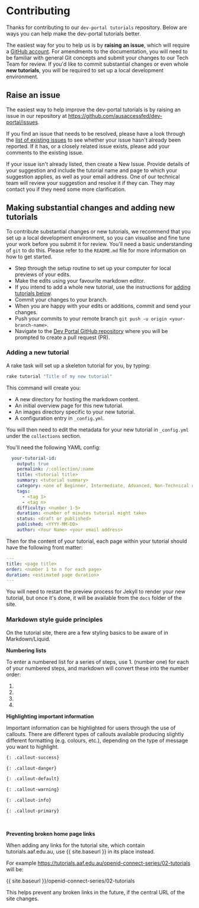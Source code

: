# Contributing

Thanks for contributing to our `dev-portal tutorials` repository.
Below are ways you can help make the dev-portal tutorials better.

The easiest way for you to help us is by **raising an issue**, which will require a [GitHub account](https://github.com).
For amendments to the documentation, you will need to be familiar with general Git concepts and submit your changes to our Tech Team for review.
If you'd like to commit substantial changes or even whole **new tutorials**, you will be required to set up a local development environment.

## Raise an issue

The easiest way to help improve the dev-portal tutorials is by raising an issue in our repository at https://github.com/ausaccessfed/dev-portal/issues.

If you find an issue that needs to be resolved, please have a look through the [list of existing issues](https://github.com/ausaccessfed/dev-portal/issues) to see whether your issue hasn't already been reported.
If it has, or a closely related issue exists, please add your comments to the existing issue.

If your issue isn't already listed, then create a New Issue.
Provide details of your suggestion and include the tutorial name and page to which your suggestion applies, as well as your email address.
One of our technical team will review your suggestion and resolve it if they can.
They may contact you if they need some more clarification.


## Making substantial changes and adding new tutorials

To contribute substantial changes or new tutorials, we recommend that you set up a local development environment, so you can visualise and fine tune your work before you submit it for review.
You'll need a basic understanding of `git` to do this. Please refer to the `README.md` file for more information on how to get started.

- Step through the setup routine to set up your computer for local previews of your edits.
- Make the edits using your favourite markdown editor.
- If you intend to add a whole new tutorial, use the instructions for [adding tutorials below](#adding-a-new-tutorial).
- Commit your changes to your branch.
- When you are happy with your edits or additions, commit and send your changes.
- Push your commits to your remote branch `git push -u origin <your-branch-name>`.
- Navigate to the [Dev Portal GitHub repository](https://github.com/ausaccessfed/dev-portal) where you will be prompted to create a pull request (PR).

### Adding a new tutorial

A rake task will set up a skeleton tutorial for you, by typing:

```sh
rake tutorial "Title of my new tutorial"
```

This command will create you:

- A new directory for hosting the markdown content.
- An initial overview page for this new tutorial.
- An images directory specific to your new tutorial.
- A configuration entry in `_config.yml`.

You will then need to edit the metadata for your new tutorial in `_config.yml` under the `collections` section.

You'll need the following YAML config:

```yaml
  your-tutorial-id:
    output: true
    permalink: /:collection/:name
    title: <tutorial title>
    summary: <tutorial summary>
    category: <one of Beginner, Intermediate, Advanced, Non-Technical or Curriculum>
    tags:
      - <tag 1>
      - <tag n>
    difficulty: <number 1-5>
    duration: <number of minutes tutorial might take>
    status: <draft or published>
    published: <YYYY-MM-DD>
    author: <Your Name> <your email address>
```

Then for the content of your tutorial, each page within your tutorial should have the following front matter:

```yaml
---
title: <page title>
order: <number 1 to n for each page>
duration: <estimated page duration>
---
```

You will need to restart the preview process for Jekyll to render your new tutorial, but once it's done, it will be available from the `docs` folder of the site.

### Markdown style guide principles

On the tutorial site, there are a few styling basics to be aware of in Markdown/Liquid.

**Numbering lists**

To enter a numbered list for a series of steps, use 1. (number one) for each of your numbered steps, and markdown will convert these into the number order:

1.
1.
1.
1.


**Highlighting important information**

Important information can be highlighted for users through the use of callouts. There are different types of callouts available producing slightly different formatting (e.g. colours, etc.), depending on the type of message you want to highlight.

```markdown
{: .callout-success}

{: .callout-danger}

{: .callout-default}

{: .callout-warning}

{: .callout-info}

{: .callout-primary}
```

<br>

**Preventing broken home page links**

When adding any links for the tutorial site, which contain tutorials.aaf.edu.au, use  {{ site.baseurl }} in its place instead.

For example https://tutorials.aaf.edu.au/openid-connect-series/02-tutorials will be:

{{ site.baseurl }}/openid-connect-series/02-tutorials

This helps prevent any broken links in the future, if the central URL of the site changes.